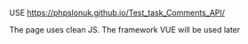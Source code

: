 USE https://phpslonuk.github.io/Test_task_Comments_API/

The page uses clean JS. The framework VUE will be used later
